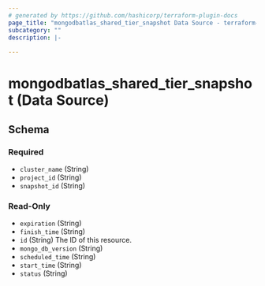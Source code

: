 ```yaml
---
# generated by https://github.com/hashicorp/terraform-plugin-docs
page_title: "mongodbatlas_shared_tier_snapshot Data Source - terraform-provider-mongodbatlas"
subcategory: ""
description: |-
  
---
```


# mongodbatlas_shared_tier_snapshot (Data Source)





<!-- schema generated by tfplugindocs -->
## Schema

### Required

- `cluster_name` (String)
- `project_id` (String)
- `snapshot_id` (String)

### Read-Only

- `expiration` (String)
- `finish_time` (String)
- `id` (String) The ID of this resource.
- `mongo_db_version` (String)
- `scheduled_time` (String)
- `start_time` (String)
- `status` (String)
